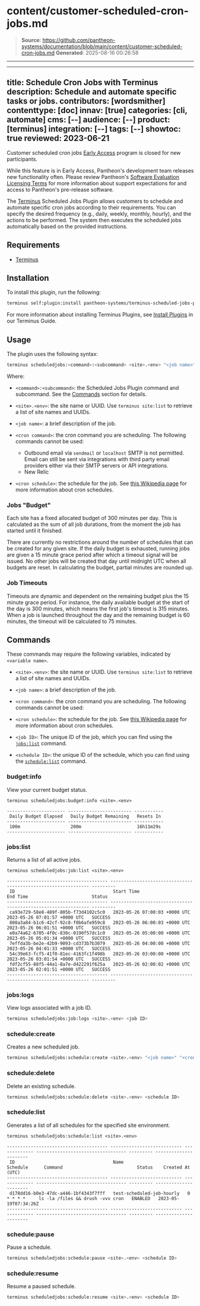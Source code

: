 # content/customer-scheduled-cron-jobs.md

> **Source**: https://github.com/pantheon-systems/documentation/blob/main/content/customer-scheduled-cron-jobs.md
> **Generated**: 2025-08-16 00:26:58

---

---
title: Schedule Cron Jobs with Terminus
description: Schedule and automate specific tasks or jobs.
contributors: [wordsmither]
contenttype: [doc]
innav: [true]
categories: [cli, automate]
cms: [--]
audience: [--]
product: [terminus]
integration: [--]
tags: [--]
showtoc: true
reviewed: 2023-06-21
---

<!-- Note to authors: this is early access content. When the feature goes to general access, this content should likely be added to the Terminus guide - or at least, the terminus commands should be, and an entry to the plugins page. 

Also, this URL has been added to addsearch to exclude it from search results. that entry should be removed when EA is over

-->

<Alert title="Early Access" type="info" icon="leaf">

Customer scheduled cron jobs [Early Access](/guides/support/early-access/) program is closed for new participants.

While this feature is in Early Access, Pantheon's development team releases new functionality often. Please review Pantheon's [Software Evaluation Licensing Terms](https://legal.pantheon.io/#contract-hkqlbwpxo) for more information about support expectations for and access to Pantheon's pre-release software.

</Alert>

The [Terminus](/terminus) Scheduled Jobs Plugin allows customers to schedule and automate specific cron jobs according to their requirements. You can specify the desired frequency (e.g., daily, weekly, monthly, hourly), and the actions to be performed. The system then executes the scheduled jobs automatically based on the provided instructions.

## Requirements

- [Terminus](/terminus/install)

## Installation

To install this plugin, run the following:

```bash
terminus self:plugin:install pantheon-systems/terminus-scheduled-jobs-plugin
```

For more information about installing Terminus Plugins, see [Install Plugins](/terminus/plugins) in our Terminus Guide.

## Usage

The plugin uses the following syntax:

```bash
terminus scheduledjobs:<command>:<subcommand> <site>.<env> "<job name>" "<cron command>" "<cron schedule>"
```

Where:

- `<command>:<subcommand>`: the Scheduled Jobs Plugin command and subcommand. See the [Commands](/customer-scheduled-cron-jobs#commands) section for details.

- `<site>.<env>`: the site name or UUID.  Use `terminus site:list` to retrieve a list of site names and UUIDs.

- `<job name>`: a brief description of the job.

- `<cron command>`: the cron command you are scheduling. The following commands cannot be used:
  - Outbound email via `sendmail` or `localhost` SMTP is not permitted. Email can still be sent via integrations with third party email providers either via their SMTP servers or API integrations.
  - New Relic

- `<cron schedule>`: the schedule for the job.  See [this Wikipedia page](https://en.wikipedia.org/wiki/Cron) for more information about cron schedules.

### Jobs "Budget"

Each site has a fixed allocated budget of 300 minutes per day. This is calculated as the sum of all job durations, from the moment the job has started until it finished. 

There are currently no restrictions around the number of schedules that can be created for any given site. If the daily budget is exhausted, running jobs are given a 15 minute grace period after which a timeout signal will be issued. No other jobs will be created that day until midnight UTC when all budgets are reset. In calculating the budget, partial minutes are rounded up.

### Job Timeouts

Timeouts are dynamic and dependent on the remaining budget plus the 15 minute grace period. For instance, the daily available budget at the start of the day is 300 minutes, which means the first job's timeout is 315 minutes. When a job is launched throughout the day and the remaining budget is 60 minutes, the timeout will be calculated to 75 minutes.

## Commands

These commands may require the following variables, indicated by `<variable name>`. 

- `<site>.<env>`: the site name or UUID.  Use `terminus site:list` to retrieve a list of site names and UUIDs.

- `<job name>`: a brief description of the job.

- `<cron command>`: the cron command you are scheduling. The following commands cannot be used:

- `<cron schedule>`: the schedule for the job.  See [this Wikipedia page](https://en.wikipedia.org/wiki/Cron) for more information about cron schedules.

- `<job ID>`: The unique ID of the job, which you can find using the [`jobs:list`](/customer-scheduled-cron-jobs#list) command.

- `<schedule ID>`: the unique ID of the schedule, which you can find using the [`schedule:list`](/customer-scheduled-cron-jobs#schedulelist) command.

### budget:info

View your current budget status.

```bash{promptUser: user}{outputLines: 2-7}
terminus scheduledjobs:budget:info <site>.<env>

---------------------- ------------------------ -----------
 Daily Budget Elapsed   Daily Budget Remaining   Resets In
---------------------- ------------------------ -----------
 100m                   200m                     16h11m29s
---------------------- ------------------------ -----------
```

### jobs:list

Returns a list of all active jobs.

```bash{promptUser: user}{outputLines: 2-12}
terminus scheduledjobs:job:list <site>.<env> 

-------------------------------------- ------------------------------- ------------------------------- ---------
 ID                                     Start Time                      End Time                        Status
-------------------------------------- ------------------------------- ------------------------------- ---------
 ca93e729-58e8-489f-805b-f73d4102c5c0   2023-05-26 07:00:03 +0000 UTC   2023-05-26 07:01:57 +0000 UTC   SUCCESS
 808a3a84-b1c6-42cf-92c8-f0b6afe959c8   2023-05-26 06:00:03 +0000 UTC   2023-05-26 06:01:51 +0000 UTC   SUCCESS
 e0a74a62-6705-4f0c-830c-0190f57dc1c0   2023-05-26 05:00:00 +0000 UTC   2023-05-26 05:01:34 +0000 UTC   SUCCESS
 7effda3b-be2e-42b9-9093-cd373b7b3079   2023-05-26 04:00:00 +0000 UTC   2023-05-26 04:01:33 +0000 UTC   SUCCESS
 54c39e63-fcf5-41f0-81ec-4163fc1f498b   2023-05-26 03:00:00 +0000 UTC   2023-05-26 03:01:54 +0000 UTC   SUCCESS
 fdf2cf55-88f5-44a1-8a7e-d422291f625a   2023-05-26 02:00:02 +0000 UTC   2023-05-26 02:01:51 +0000 UTC   SUCCESS
-------------------------------------- ------------------------------- ------------------------------- ---------
```

### jobs:logs

View logs associated with a job ID.

```bash
terminus scheduledjobs:job:logs <site>.<env> <job ID>
```

### schedule:create

Creates a new scheduled job.

```bash
terminus scheduledjobs:schedule:create <site>.<env> "<job name>" "<cron command>" "<cron schedule>"
```

### schedule:delete

Delete an existing schedule. 

```bash
terminus scheduledjobs:schedule:delete <site>.<env> <schedule ID>
```

### schedule:list

Generates a list of all schedules for the specified site environment. 

```bash{promptUser: user}{outputLines: 2-7}
terminus scheduledjobs:schedule:list <site>.<env> 

-------------------------------------- --------------------------- ------------- ---------------------------------- --------- ----------------------
 ID                                     Name                        Schedule      Command                            Status    Created At (UTC)
-------------------------------------- --------------------------- ------------- ---------------------------------- --------- ----------------------
 d178dd16-b0e3-47dc-a446-1bf4343f7fff   test-scheduled-job-hourly   0 * * * *     ls -la /files && drush -vvv cron   ENABLED   2023-05-19T07:34:26Z
-------------------------------------- --------------------------- ------------- ---------------------------------- --------- ----------------------
```

### schedule:pause

Pause a schedule. 

```bash
terminus scheduledjobs:schedule:pause <site>.<env> <schedule ID>
```

### schedule:resume

Resume a paused schedule. 

```bash
terminus scheduledjobs:schedule:resume <site>.<env> <schedule ID>
```
